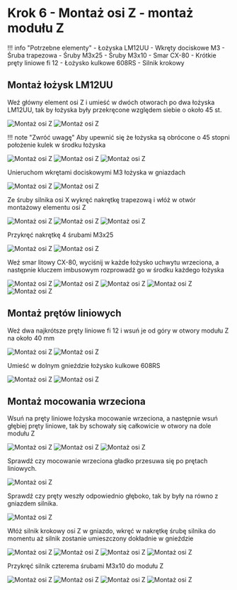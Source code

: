 # Krok 6 - Montaż osi Z - montaż modułu Z 

!!! info "Potrzebne elementy"
    - Łożyska LM12UU
    - Wkręty dociskowe M3
    - Śruba trapezowa
    - Śruby M3x25
    - Śruby M3x10
    - Smar CX-80
    - Krótkie pręty liniowe fi 12
    - Łożysko kulkowe 608RS
    - Silnik krokowy

## Montaż łożysk LM12UU
Weź główny element osi Z i umieść w dwóch otworach po dwa łożyska LM12UU, tak by łożyska były przekręcone względem siebie o około 45 st.

![Montaż osi Z](resources/step6.1.webp)
![Montaż osi Z](resources/step6.2.webp)

!!! note "Zwróć uwagę"
    Aby upewnić się że łożyska są obrócone o 45 stopni położenie kulek w środku łożyska

![Montaż osi Z](resources/step6.3.webp)
![Montaż osi Z](resources/step6.4.webp)
![Montaż osi Z](resources/step6.5.webp)

Unieruchom wkrętami dociskowymi M3 łożyska w gniazdach

![Montaż osi Z](resources/step5.5a.webp)
![Montaż osi Z](resources/step6.6.webp)

Ze śruby silnika osi X wykręć nakrętkę trapezową i włóż w otwór montażowy elementu osi Z

![Montaż osi Z](resources/step6.7.webp)
![Montaż osi Z](resources/step6.8.webp)
![Montaż osi Z](resources/step6.9.webp)

Przykręć nakrętkę 4 śrubami M3x25

![Montaż osi Z](resources/step6.10.webp)
![Montaż osi Z](resources/step6.11.webp)

Weź smar litowy CX-80, wyciśnij w każde łożysko uchwytu wrzeciona, a następnie kluczem imbusowym rozprowadź go w środku każdego łożyska

![Montaż osi Z](resources/step6.12.webp)
![Montaż osi Z](resources/step6.13.webp)
![Montaż osi Z](resources/step6.14.webp)
![Montaż osi Z](resources/step6.15.webp)
![Montaż osi Z](resources/step6.16.webp)

## Montaż prętów liniowych
Weź dwa najkrótsze pręty liniowe fi 12 i wsuń je od góry w otwory modułu Z na około 40 mm

![Montaż osi Z](resources/step6.17.webp)
![Montaż osi Z](resources/step6.18.webp)

Umieść w dolnym gnieździe łożysko kulkowe 608RS

![Montaż osi Z](resources/step6.19.webp)
![Montaż osi Z](resources/step6.20.webp)

## Montaż mocowania wrzeciona
Wsuń na pręty liniowe łożyska mocowanie wrzeciona, a następnie wsuń głębiej pręty liniowe, tak by schowały się całkowicie w otwory na dole modułu Z

![Montaż osi Z](resources/step6.21.webp)
![Montaż osi Z](resources/step6.22.webp)
![Montaż osi Z](resources/step6.23.webp)

Sprawdź czy mocowanie wrzeciona gładko przesuwa się po prętach liniowych.

![Montaż osi Z](resources/step6.24.webp)

Sprawdź czy pręty weszły odpowiednio głęboko, tak by były na równo z gniazdem silnika.

![Montaż osi Z](resources/step6.25.webp)

Włóż silnik krokowy osi Z w gniazdo, wkręć w nakrętkę śrubę silnika do momentu aż silnik zostanie umieszczony dokładnie w gnieździe

![Montaż osi Z](resources/step6.26.webp)
![Montaż osi Z](resources/step6.27.webp)
![Montaż osi Z](resources/step6.28.webp)
![Montaż osi Z](resources/step6.29.webp)

Przykręć silnik czterema śrubami M3x10 do modułu Z

![Montaż osi Z](resources/step6.30.webp)
![Montaż osi Z](resources/step6.31.webp)
![Montaż osi Z](resources/step6.32.webp)
![Montaż osi Z](resources/step6.33.webp)